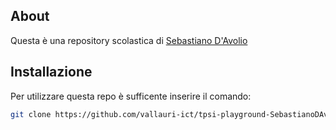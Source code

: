 ## About
Questa è una repository scolastica di [Sebastiano D'Avolio](mailto:s.davolio.1297@vallauri.edu?subject="GitHub")

## Installazione
Per utilizzare questa repo è sufficente inserire il comando:
```bash
git clone https://github.com/vallauri-ict/tpsi-playground-SebastianoDAvolio.git
```
